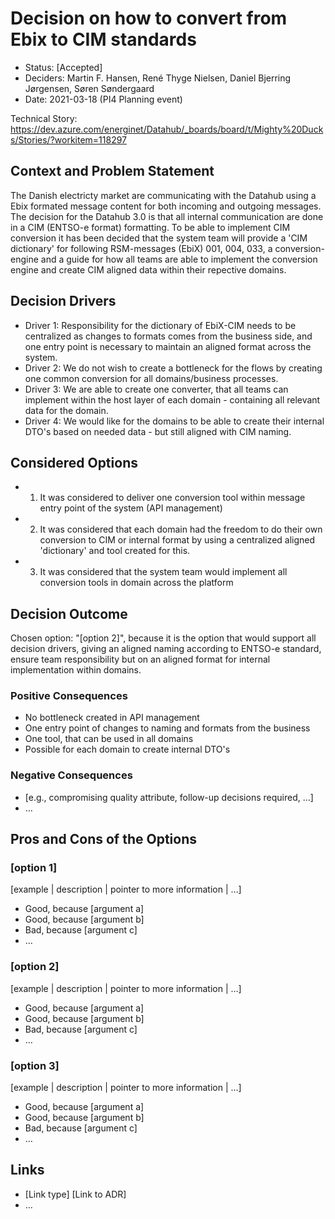 # Decision on how to convert from Ebix to CIM standards

* Status: [Accepted] <!-- optional -->
* Deciders: Martin F. Hansen, René Thyge Nielsen, Daniel Bjerring Jørgensen, Søren Søndergaard <!-- optional -->
* Date: 2021-03-18 (PI4 Planning event) <!-- optional -->

Technical Story: <https://dev.azure.com/energinet/Datahub/_boards/board/t/Mighty%20Ducks/Stories/?workitem=118297> <!-- optional -->

## Context and Problem Statement

The Danish electricty market are communicating with the Datahub using a Ebix formated message content for both incoming and outgoing messages. The decision for the Datahub 3.0 is that all internal communication are done in a CIM (ENTSO-e format) formatting. To be able to implement CIM conversion it has been decided that the system team will provide a 'CIM dictionary' for following RSM-messages (EbiX) 001, 004, 033, a conversion-engine and a guide for how all teams are able to implement the conversion engine and create CIM aligned data within their repective domains.

## Decision Drivers

* Driver 1: Responsibility for the dictionary of EbiX-CIM needs to be centralized as changes to formats comes from the business side, and one entry point is necessary to maintain an aligned format across the system.
* Driver 2: We do not wish to create a bottleneck for the flows by creating one common conversion for all domains/business processes.
* Driver 3: We are able to create one converter, that all teams can implement within the host layer of each domain - containing all relevant data for the domain.
* Driver 4: We would like for the domains to be able to create their internal DTO's based on needed data - but still aligned with CIM naming.

## Considered Options

* 1. It was considered to deliver one conversion tool within message entry point of the system (API management)
* 2. It was considered that each domain had the freedom to do their own conversion to CIM or internal format by using a centralized aligned 'dictionary' and tool created for this.
* 3. It was considered that the system team would implement all conversion tools in domain across the platform

## Decision Outcome

Chosen option: "[option 2]", because it is the option that would support all decision drivers, giving an aligned naming according to ENTSO-e standard, ensure team responsibility but on an aligned format for internal implementation within domains.

### Positive Consequences

* No bottleneck created in API management
* One entry point of changes to naming and formats from the business
* One tool, that can be used in all domains
* Possible for each domain to create internal DTO's

### Negative Consequences <!-- optional -->

* [e.g., compromising quality attribute, follow-up decisions required, …]
* …

## Pros and Cons of the Options <!-- optional -->

### [option 1]

[example | description | pointer to more information | …] <!-- optional -->

* Good, because [argument a]
* Good, because [argument b]
* Bad, because [argument c]
* … <!-- numbers of pros and cons can vary -->

### [option 2]

[example | description | pointer to more information | …] <!-- optional -->

* Good, because [argument a]
* Good, because [argument b]
* Bad, because [argument c]
* … <!-- numbers of pros and cons can vary -->

### [option 3]

[example | description | pointer to more information | …] <!-- optional -->

* Good, because [argument a]
* Good, because [argument b]
* Bad, because [argument c]
* … <!-- numbers of pros and cons can vary -->

## Links <!-- optional -->

* [Link type] [Link to ADR] <!-- example: Refined by [ADR-0005](0005-example.md) -->
* … <!-- numbers of links can vary -->
